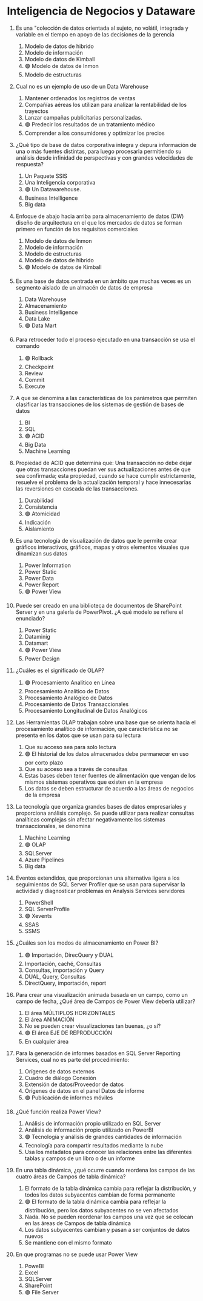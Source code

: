 # Inteligencia de Negocios y Dataware

1.  Es una "colección de datos orientada al sujeto, no volátil, integrada y variable en el tiempo en apoyo de las decisiones de la gerencia
    
    1.  Modelo de datos de hibrido
    2.  Modelo de información
    3.  Modelo de datos de Kimball
    4.  🟣 Modelo de datos de Inmon
    5.  Modelo de estructuras
 
2.  Cual no es un ejemplo de uso de un Data Warehouse
    
    1.  Mantener ordenados los registros de ventas
    2.  Compañías aéreas los utilizan para analizar la rentabilidad de los trayectos
    3.  Lanzar campañas publicitarias personalizadas.
    4. 🟣 Predecir los resultados de un tratamiento médico
    5.  Comprender a los consumidores y optimizar los precios

3.  ¿Qué tipo de base de datos corporativa integra y depura información de una o más fuentes distintas, para luego procesarla permitiendo su análisis desde infinidad de perspectivas y con grandes velocidades de respuesta?
    
    1.  Un Paquete SSIS
    2.  Una Inteligencia corporativa
    3. 🟣 Un Datawarehouse.
    4.  Business Intelligence
    5.  Big data

4.  Enfoque de abajo hacia arriba para almacenamiento de datos (DW) diseño de arquitectura en el que los mercados de datos se forman primero en función de los requisitos comerciales
    
    1.  Modelo de datos de Inmon
    2.  Modelo de información
    3.  Modelo de estructuras
    4.  Modelo de datos de hibrido
    5. 🟣 Modelo de datos de Kimball

5.  Es una base de datos centrada en un ámbito que muchas veces es un segmento aislado de un almacén de datos de empresa
    
    1.  Data Warehouse
    2.  Almacenamiento
    3.  Business Intelligence
    4.  Data Lake
    5. 🟣 Data Mart

6.  Para retroceder todo el proceso ejecutado en una transacción se usa el comando
    
    1. 🟣 Rollback
    2.  Checkpoint
    3.  Review
    4.  Commit
    5.  Execute

7.  A que se denomina a las características de los parámetros que permiten clasificar las transacciones de los sistemas de gestión de bases de datos
    
    1.  BI
    2.  SQL
    3. 🟣 ACID
    4.  Big Data
    5.  Machine Learning

8.  Propiedad de ACID que determina que: Una transacción no debe dejar que otras transacciones puedan ver sus actualizaciones antes de que sea confirmada; esta propiedad, cuando se hace cumplir estrictamente, resuelve el problema de la actualización temporal y hace innecesarias las reversiones en cascada de las transacciones.
    
    1.  Durabilidad
    2.  Consistencia
    3. 🟣 Atomicidad
    4.  Indicación
    5.  Aislamiento

9.  Es una tecnología de visualización de datos que le permite crear gráficos interactivos, gráficos, mapas y otros elementos visuales que dinamizan sus datos
	
    1.  Power Information
    2.  Power Static
    3.  Power Data
    4.  Power Report
    5. 🟣 Power View

10. Puede ser creado en una biblioteca de documentos de SharePoint Server y en una galería de PowerPivot. ¿A qué modelo se refiere el enunciado?  
	
	1.  Power Static
	2.  Dataminig
	3.  Datamart
	4. 🟣 Power View
	5.  Power Design

11. ¿Cuáles es el significado de OLAP?
	
    1. 🟣 Procesamiento Analítico en Línea
    2.  Procesamiento Analítico de Datos
    3.  Procesamiento Analógico de Datos
    4.  Procesamiento de Datos Transaccionales
    5.  Procesamiento Longitudinal de Datos Analógicos

12. Las Herramientas OLAP trabajan sobre una base que se orienta hacia el procesamiento analítico de información, que característica no se presenta en los datos que se usan para su lectura
	
    1.  Que su acceso sea para solo lectura  
    2. 🟣 El historial de los datos almacenados debe permanecer en uso por corto plazo 
    3.  Que su acceso sea a través de consultas
    4.  Estas bases deben tener fuentes de alimentación que vengan de los mismos sistemas operativos que existen en la empresa
    5.  Los datos se deben estructurar de acuerdo a las áreas de negocios de la empresa

13. La tecnología que organiza grandes bases de datos empresariales y proporciona análisis complejo. Se puede utilizar para realizar consultas analíticas complejas sin afectar negativamente los sistemas transaccionales, se denomina
	
    1.  Machine Learning
    2. 🟣 OLAP
    3.  SQLServer
    4.  Azure Pipelines
    5.  Big data

14. Eventos extendidos, que proporcionan una alternativa ligera a los seguimientos de SQL Server Profiler que se usan para supervisar la actividad y diagnosticar problemas en Analysis Services servidores
	
    1.  PowerShell
    2.  SQL ServerProfile
    3. 🟣 Xevents
    4.  SSAS
    5.  SSMS

15. ¿Cuáles son los modos de almacenamiento en Power BI?
	
    1. 🟣 Importación, DirecQuery y DUAL
    2.  Importación, caché, Consultas
    3.  Consultas, importación y Query
    4.  DUAL, Query, Consultas
    5.  DirectQuery, importación, report

16. Para crear una visualización animada basada en un campo, como un campo de fecha, ¿Qué área de Campos de Power View debería utilizar?
	
    1.  El área MÚLTIPLOS HORIZONTALES
    2.  El área ANIMACIÓN
    3.  No se pueden crear visualizaciones tan buenas, ¿o sí?
    4. 🟣 El área EJE DE REPRODUCCIÓN
    5.  En cualquier área

17. Para la generación de informes basados en SQL Server Reporting Services, cual no es parte del procedimiento:
	
    1.  Orígenes de datos externos
    2.  Cuadro de diálogo Conexión
    3.  Extensión de datos/Proveedor de datos
    4.  Orígenes de datos en el panel Datos de informe
    5. 🟣 Publicación de informes móviles

18. ¿Qué función realiza Power View?
	
    1.  Análisis de información propio utilizado en SQL Server
    2. Análisis de información propio utilizado en PowerBI
    3. 🟣 Tecnología y análisis de grandes cantidades de información
    4.  Tecnología para compartir resultados mediante la nube
    5.  Usa los metadatos para conocer las relaciones entre las diferentes tablas y campos de un libro o de un informe

19. En una tabla dinámica, ¿qué ocurre cuando reordena los campos de las cuatro áreas de Campos de tabla dinámica?
	
    1.  El formato de la tabla dinámica cambia para reflejar la distribución, y todos los datos subyacentes cambian de forma permanente
    2. 🟣 El formato de la tabla dinámica cambia para reflejar la distribución, pero los datos subyacentes no se ven afectados
    3.  Nada. No se pueden reordenar los campos una vez que se colocan en las áreas de Campos de tabla dinámica
    4.  Los datos subyacentes cambian y pasan a ser conjuntos de datos nuevos
    5.  Se mantiene con el mismo formato

20. En que programas no se puede usar Power View
	
    1.  PoweBI
    2.  Excel
    3.  SQLServer
    4.  SharePoint
    5. 🟣 File Server